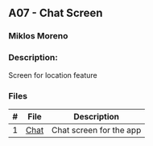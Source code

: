 ## A07 - Chat Screen
### Miklos Moreno
### Description:

Screen for location feature


### Files

|   #   | File            | Description             |
| :---: | --------------- | ----------------------- |
|   1   | [Chat](Chat.js) | Chat screen for the app |



